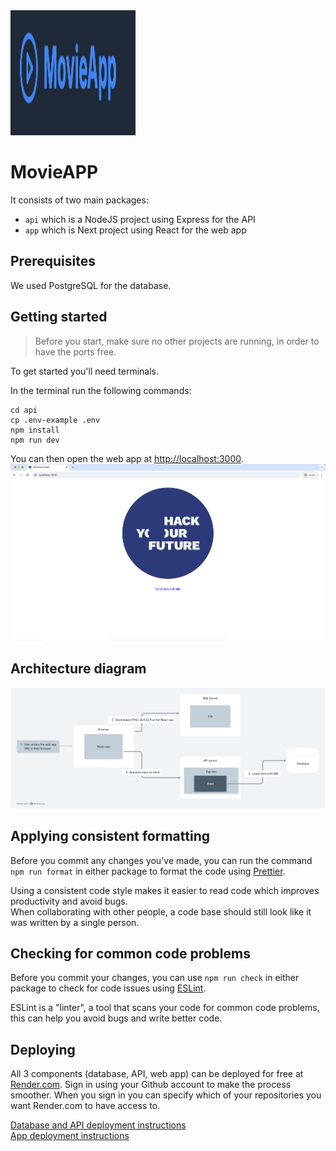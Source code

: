 <img src="https://github.com/l0rians/groupApp/blob/main/Screenshot%202025-02-02%20at%2022.42.58.png" alt="image" width="200px" height="200px">

# MovieAPP


It consists of two main packages:

- `api` which is a NodeJS project using Express for the API
- `app` which is Next project using React for the web app


## Prerequisites

We used PostgreSQL for the database.

## Getting started

> Before you start, make sure no other projects are running, in order to have the ports free.

To get started you'll need terminals.

In the  terminal run the following commands:

```
cd api
cp .env-example .env
npm install
npm run dev
```



You can then open the web app at [http://localhost:3000](http://localhost:3000).
![Testing the app with a browser](./images/app_test.png)


 






                                    
   


          

     
   




## Architecture diagram

![Architecture](./images/architecture.png)

## Applying consistent formatting

Before you commit any changes you've made, you can run the command `npm run format` in either package to format the code using [Prettier](https://prettier.io/).

Using a consistent code style makes it easier to read code which improves productivity and avoid bugs.  
When collaborating with other people, a code base should still look like it was written by a single person.

## Checking for common code problems

Before you commit your changes, you can use `npm run check` in either package to check for code issues using [ESLint](https://eslint.org/).

ESLint is a "linter", a tool that scans your code for common code problems, this can help you avoid bugs and write better code.

## Deploying

All 3 components (database, API, web app) can be deployed for free at [Render.com](https://render.com).
Sign in using your Github account to make the process smoother.
When you sign in you can specify which of your repositories you want Render.com to have access to.

[Database and API deployment instructions](./api/README.md#deploying)  
[App deployment instructions](./app/README.md#deploying-a-static-web-app)
